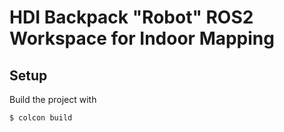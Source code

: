 # HDI Backpack "Robot" ROS2 Workspace for Indoor Mapping

## Setup

Build the project with

    $ colcon build
